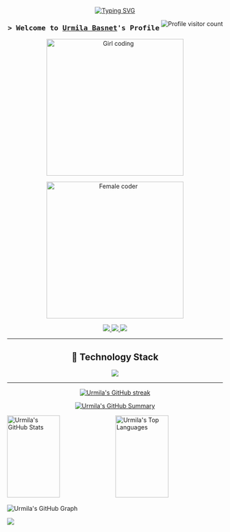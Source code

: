 <p align="center">
  <a href="https://github.com/Urmila111"><img src="https://readme-typing-svg.herokuapp.com?font=Fira+Code&pause=1000&color=F700FF&width=435&lines=Backend+Developer;Finance+%26+Cybersecurity+Enthusiast;AI+%7C+Quant+Learner;Aspiring+Financial+Engineer" alt="Typing SVG" /></a>
</p>

<a href="https://komarev.com/ghpvc/?username=Urmila111">
  <img align="right" src="https://komarev.com/ghpvc/?username=Urmila111&label=Visitors&color=F700FF&style=flat" alt="Profile visitor count" />
</a>

<!-- Intro -->
<h3 align="center">
        <samp>&gt; Welcome to 
                <b><a target="_blank" href="https://www.linkedin.com/in/urmila-basnet/">Urmila Basnet</a>'s Profile</b>
        </samp>
</h3>

<p align="center">
  <img src="https://media.giphy.com/media/RbDKaczqWovIugyJmW/giphy.gif" alt="Girl coding" width="320" />
</p>
<p align="center">
  <img src="https://media.giphy.com/media/LMt9638dO8dftAjtco/giphy.gif" alt="Female coder" width="320" />
</p>



<!-- Socials -->
<p align="center">
 <a href="https://www.linkedin.com/in/urmila-basnet/" target="_blank">
  <img src="https://img.shields.io/badge/LinkedIn-0077B5?style=for-the-badge&logo=linkedin&logoColor=white" />
 </a>
 <a href="https://twitter.com/_urmila_basnet" target="_blank">
  <img src="https://img.shields.io/badge/Twitter-1DA1F2?style=for-the-badge&logo=twitter&logoColor=white" />
 </a>
 <a href="https://www.facebook.com/urmila.basnet.71" target="_blank">
  <img src="https://img.shields.io/badge/Facebook-20BEFF?style=for-the-badge&logo=facebook&logoColor=white" />
 </a>
</p>

---

<h2 align="center">🧰 Technology Stack</h2>
<p align="center">
  <a href="https://skillicons.dev">
    <img src="https://skillicons.dev/icons?i=nodejs,express,mongodb,react,vercel,git,linux,python,typescript,docker,figma,postgresql,tailwind&perline=10" />
  </a>
</p>

---

<p align="center">
  <a href="https://github.com/Urmila111">
    <img src="https://github-readme-streak-stats.herokuapp.com/?user=Urmila111&theme=radical&border=7F3FBF&background=0D1117" alt="Urmila's GitHub streak" />
  </a>
</p>

<p align="center">
  <a href="https://github.com/Urmila111">
    <img src="https://github-profile-summary-cards.vercel.app/api/cards/profile-details?username=Urmila111&theme=radical" alt="Urmila's GitHub Summary" />
  </a>
</p>

<a>
  <a href="https://github.com/Urmila111"><img alt="Urmila's GitHub Stats" src="https://denvercoder1-github-readme-stats.vercel.app/api?username=Urmila111&show_icons=true&count_private=true&theme=react&border_color=7F3FBF&bg_color=0D1117&title_color=F85D7F&icon_color=F8D866" height="192px" width="49.5%" /></a>
  <a href="https://github.com/Urmila111"><img alt="Urmila's Top Languages" src="https://denvercoder1-github-readme-stats.vercel.app/api/top-langs/?username=Urmila111&langs_count=8&layout=compact&theme=react&border_color=7F3FBF&bg_color=0D1117&title_color=F85D7F&icon_color=F8D866" height="192px" width="49.5%" /></a>
  <br/>
</a>

![Urmila's GitHub Graph](https://github-readme-activity-graph.vercel.app/graph?username=Urmila111&custom_title=Urmila%20Basnet's%20GitHub%20Activity%20Graph&bg_color=0D1117&color=7F3FBF&line=7F3FBF&point=7F3FBF&area_color=FFFFFF&title_color=FFFFFF&area=true)

![](https://activity-graph.herokuapp.com/graph?username=Urmila111&custom_title=Urmila%27s%20Contribution%20Graph&theme=react-dark)
